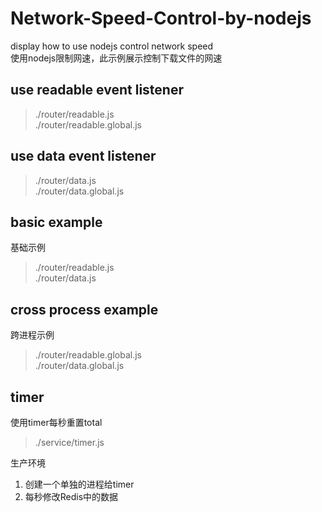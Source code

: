 # Network-Speed-Control-by-nodejs
display how to use nodejs control network speed  
使用nodejs限制网速，此示例展示控制下载文件的网速

## use readable event listener  
> ./router/readable.js  
> ./router/readable.global.js  

## use data event listener 
> ./router/data.js  
> ./router/data.global.js  

## basic example  
基础示例
> ./router/readable.js  
> ./router/data.js  

## cross process example  
跨进程示例
> ./router/readable.global.js  
> ./router/data.global.js  

## timer  
使用timer每秒重置total

> ./service/timer.js  

生产环境 
1. 创建一个单独的进程给timer
2. 每秒修改Redis中的数据
